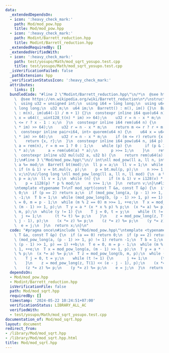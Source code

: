 ```yaml
---
data:
  _extendedDependsOn:
  - icon: ':heavy_check_mark:'
    path: Mod/mod_pow.hpp
    title: Mod/mod_pow.hpp
  - icon: ':heavy_check_mark:'
    path: Modint/Barrett_reduction.hpp
    title: Modint/Barrett_reduction.hpp
  _extendedRequiredBy: []
  _extendedVerifiedWith:
  - icon: ':heavy_check_mark:'
    path: test/yosupo/Math/mod_sqrt_yosupo.test.cpp
    title: test/yosupo/Math/mod_sqrt_yosupo.test.cpp
  _isVerificationFailed: false
  _pathExtension: hpp
  _verificationStatusIcon: ':heavy_check_mark:'
  attributes:
    links: []
  bundledCode: "#line 2 \"Modint/Barrett_reduction.hpp\"\n/*\n  @see https://nyaannyaan.github.io/library/modint/barrett-reduction.hpp\n\
    \  @see https://en.wikipedia.org/wiki/Barrett_reduction\n*/\nstruct Barrett {\n\
    \  using u32 = unsigned int;\n  using i64 = long long;\n  using u64 = unsigned\
    \ long long;\n  u32 m;\n  u64 im;\n  Barrett() : m(), im() {}\n  Barrett(int n)\
    \ : m(n), im(u64(-1) / m + 1) {}\n  constexpr inline i64 quo(u64 n) {\n    u64\
    \ x = u64((__uint128_t(n) * im) >> 64);\n    u32 r = n - x * m;\n    return m\
    \ <= r ? x - 1 : x;\n  }\n  constexpr inline i64 rem(u64 n) {\n    u64 x = u64((__uint128_t(n)\
    \ * im) >> 64);\n    u32 r = n - x * m;\n    return m <= r ? r + m : r;\n  }\n\
    \  constexpr inline pair<i64, int> quorem(u64 n) {\n    u64 x = u64((__uint128_t(n)\
    \ * im) >> 64);\n    u32 r = n - x * m;\n    if (m <= r) return {x - 1, r + m};\n\
    \    return {x, r};\n  }\n  constexpr inline i64 pow(u64 n, i64 p) {\n    u32\
    \ a = rem(n), r = m == 1 ? 0 : 1;\n    while (p) {\n      if (p & 1) r = rem(u64(r)\
    \ * a);\n      a = rem(u64(a) * a);\n      p >>= 1;\n    }\n    return r;\n  }\n\
    \  constexpr inline u32 mul(u32 a, u32 b) {\n    return rem(u64(a) * b);\n  }\n\
    };\n#line 3 \"Mod/mod_pow.hpp\"\n// int\nll mod_pow(ll a, ll n, int mod) {\n \
    \ a %= mod;\n  Barrett bt(mod);\n  ll p = a;\n  ll v = 1;\n  while (n) {\n   \
    \ if (n & 1) v = bt.mul(v, p);\n    p = bt.mul(p, p);\n    n >>= 1;\n  }\n  return\
    \ v;\n}\n//long long \nll mod_pow_long(ll a, ll n, ll mod) {\n  a %= mod;\n  ll\
    \ p = a;\n  ll v = 1;\n  while (n) {\n    if (n & 1) v = i128(v) * p % mod;\n\
    \    p = i128(p) * p % mod;\n    n >>= 1;\n  }\n  return v;\n}\n#line 3 \"Mod/mod_sqrt.hpp\"\
    \ntemplate <typename T>\nT mod_sqrt(const T &a, const T &p) {\n  if (a == 0) return\
    \ 0;\n  if (p == 2) return a;\n  if (mod_pow_long(a, (p - 1) >> 1, p) != 1) return\
    \ -1;\n  T b = 1;\n  while (mod_pow_long(b, (p - 1) >> 1, p) == 1) ++b;\n  T e\
    \ = 0, m = p - 1;\n  while (m % 2 == 0) m >>= 1, ++e;\n  T x = mod_pow_long(a,\
    \ (m - 1) >> 1, p);\n  T y = a * (x * x % p) % p;\n  (x *= a) %= p;\n  T z = mod_pow_long(b,\
    \ m, p);\n  while (y != 1) {\n    T j = 0, t = y;\n    while (t != 1) {\n    \
    \  j += 1;\n      (t *= t) %= p;\n    }\n    z = mod_pow_long(z, T(1) << (e -\
    \ j - 1), p);\n    (x *= z) %= p;\n    (z *= z) %= p;\n    (y *= z) %= p;\n  \
    \  e = j;\n  }\n  return x;\n}\n"
  code: "#pragma once\n#include \"Mod/mod_pow.hpp\"\ntemplate <typename T>\nT mod_sqrt(const\
    \ T &a, const T &p) {\n  if (a == 0) return 0;\n  if (p == 2) return a;\n  if\
    \ (mod_pow_long(a, (p - 1) >> 1, p) != 1) return -1;\n  T b = 1;\n  while (mod_pow_long(b,\
    \ (p - 1) >> 1, p) == 1) ++b;\n  T e = 0, m = p - 1;\n  while (m % 2 == 0) m >>=\
    \ 1, ++e;\n  T x = mod_pow_long(a, (m - 1) >> 1, p);\n  T y = a * (x * x % p)\
    \ % p;\n  (x *= a) %= p;\n  T z = mod_pow_long(b, m, p);\n  while (y != 1) {\n\
    \    T j = 0, t = y;\n    while (t != 1) {\n      j += 1;\n      (t *= t) %= p;\n\
    \    }\n    z = mod_pow_long(z, T(1) << (e - j - 1), p);\n    (x *= z) %= p;\n\
    \    (z *= z) %= p;\n    (y *= z) %= p;\n    e = j;\n  }\n  return x;\n}\n"
  dependsOn:
  - Mod/mod_pow.hpp
  - Modint/Barrett_reduction.hpp
  isVerificationFile: false
  path: Mod/mod_sqrt.hpp
  requiredBy: []
  timestamp: '2024-05-22 10:24:51+07:00'
  verificationStatus: LIBRARY_ALL_AC
  verifiedWith:
  - test/yosupo/Math/mod_sqrt_yosupo.test.cpp
documentation_of: Mod/mod_sqrt.hpp
layout: document
redirect_from:
- /library/Mod/mod_sqrt.hpp
- /library/Mod/mod_sqrt.hpp.html
title: Mod/mod_sqrt.hpp
---
```

